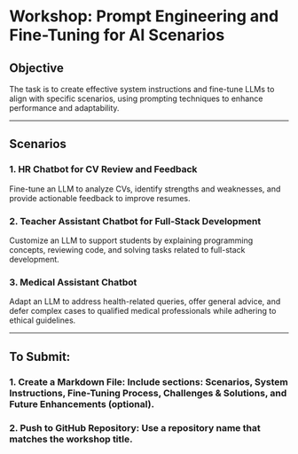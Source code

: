 # Workshop: Prompt Engineering and Fine-Tuning for AI Scenarios

## Objective

The task is to create effective system instructions and fine-tune LLMs to align with specific scenarios, using prompting techniques to enhance performance and adaptability.

---

## Scenarios

### 1. HR Chatbot for CV Review and Feedback

Fine-tune an LLM to analyze CVs, identify strengths and weaknesses, and provide actionable feedback to improve resumes.

### 2. Teacher Assistant Chatbot for Full-Stack Development

Customize an LLM to support students by explaining programming concepts, reviewing code, and solving tasks related to full-stack development.

### 3. Medical Assistant Chatbot

Adapt an LLM to address health-related queries, offer general advice, and defer complex cases to qualified medical professionals while adhering to ethical guidelines.

---

## To Submit: 

### 1. Create a Markdown File: Include sections: Scenarios, System Instructions, Fine-Tuning Process, Challenges & Solutions, and Future Enhancements (optional). 
### 2. Push to GitHub Repository: Use a repository name that matches the workshop title.

